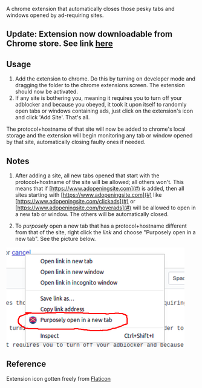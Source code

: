 
A chrome extension that automatically closes those pesky tabs and windows opened by ad-requiring sites.  

## Update: Extension now downloadable from Chrome store. See link [here](https://chrome.google.com/webstore/detail/popupblocker/pecjjeljffnplfcclbbbklkpcbbkchdk)

## Usage
1. Add the extension to chrome. Do this by turning on developer mode and dragging the folder to the chrome extensions screen. The extension should now be activated.
2. If any site is bothering you, meaning it requires you to turn off your adblocker and because you obeyed, it took it upon itself to randomly open tabs or windows containing ads, just click on the extension's icon and click 'Add Site'. That's all. 

The protocol+hostname of that site will now be added to chrome's local storage and the extension will begin monitoring any tab or window opened by that site, automatically closing faulty ones if needed.

## Notes
1. After adding a site, all new tabs opened that start with the protocol+hostname of the site will be allowed; all others won't. This means that if [https://www.adopeningsite.com](#) is added, then all sites starting with [https://www.adopeningsite.com](#) like [https://www.adopeningsite.com/clickads](#) or [https://www.adopeningsite.com/hoverads](#) will be allowed to open in a new tab or window. The others will be automatically closed.

2. To _purposely_ open a new tab that has a protocol+hostname different from that of the site, right click the _link_ and choose "Purposely open in a new tab". See the picture below. 

![](right_click.png)


## Reference
Extension icon gotten freely from [Flaticon](https://www.flaticon.com/)





